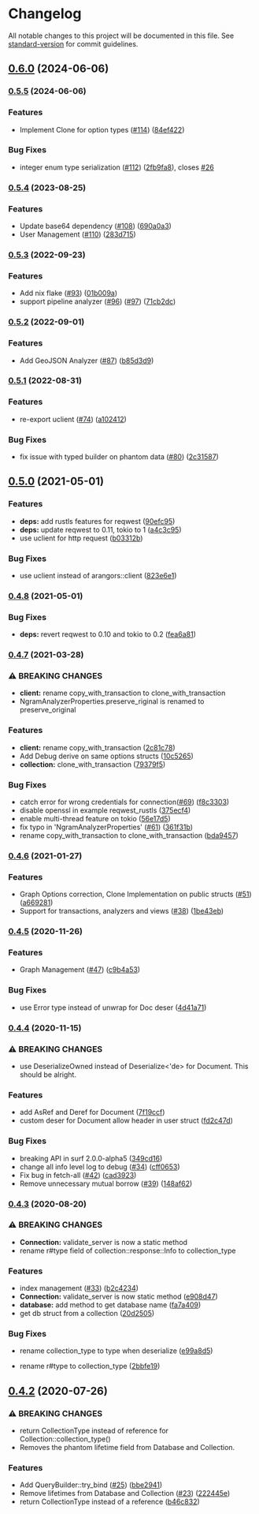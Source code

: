 # Changelog

All notable changes to this project will be documented in this file. See [standard-version](https://github.com/conventional-changelog/standard-version) for commit guidelines.

## [0.6.0](https://github.com/fMeow/arangors/compare/v0.5.5...v0.6.0) (2024-06-06)

### [0.5.5](https://github.com/fMeow/arangors/compare/v0.5.4...v0.5.5) (2024-06-06)


### Features

* Implement Clone for option types ([#114](https://github.com/fMeow/arangors/issues/114)) ([84ef422](https://github.com/fMeow/arangors/commit/84ef422c36ee7d26d0f757290f19a012525969c5))


### Bug Fixes

* integer enum type serialization ([#112](https://github.com/fMeow/arangors/issues/112)) ([2fb9fa8](https://github.com/fMeow/arangors/commit/2fb9fa855a7485194e89f766afc9d644b76fccb9)), closes [#26](https://github.com/fMeow/arangors/issues/26)

### [0.5.4](https://github.com/fMeow/arangors/compare/v0.5.3...v0.5.4) (2023-08-25)


### Features

* Update base64 dependency ([#108](https://github.com/fMeow/arangors/issues/108)) ([690a0a3](https://github.com/fMeow/arangors/commit/690a0a3a4ffc96721e9e5b00bb3af86cc3273b9e))
* User Management ([#110](https://github.com/fMeow/arangors/issues/110)) ([283d715](https://github.com/fMeow/arangors/commit/283d715245cb2640e45ea19b07bd2efe5e9dfa16))

### [0.5.3](https://github.com/fMeow/arangors/compare/v0.5.2...v0.5.3) (2022-09-23)


### Features

* Add nix flake ([#93](https://github.com/fMeow/arangors/issues/93)) ([01b009a](https://github.com/fMeow/arangors/commit/01b009ae646df64af7325f21a145c8c93e237963))
* support pipeline analyzer ([#96](https://github.com/fMeow/arangors/issues/96)) ([#97](https://github.com/fMeow/arangors/issues/97)) ([71cb2dc](https://github.com/fMeow/arangors/commit/71cb2dc62d72f6ed891e94af70439f9ecf22e001))

### [0.5.2](https://github.com/fMeow/arangors/compare/v0.5.1...v0.5.2) (2022-09-01)


### Features

* Add GeoJSON Analyzer ([#87](https://github.com/fMeow/arangors/issues/87)) ([b85d3d9](https://github.com/fMeow/arangors/commit/b85d3d9fe5cd43a615d0c719e2848fad176b9b7b))

### [0.5.1](https://github.com/fMeow/arangors/compare/v0.5.0...v0.5.1) (2022-08-31)


### Features

* re-export uclient ([#74](https://github.com/fMeow/arangors/issues/74)) ([a102412](https://github.com/fMeow/arangors/commit/a1024129df4f8bf6937bcfab1bd1835167245c37))


### Bug Fixes

* fix issue with typed builder on phantom data ([#80](https://github.com/fMeow/arangors/issues/80)) ([2c31587](https://github.com/fMeow/arangors/commit/2c31587dd136a9818097cc8d44002e358bb8529c))

## [0.5.0](https://github.com/fMeow/arangors/compare/v0.4.8...v0.5.0) (2021-05-01)


### Features

* **deps:** add rustls features for reqwest ([90efc95](https://github.com/fMeow/arangors/commit/90efc95e3a73928652504bea85cfd3fa638995a0))
* **deps:** update reqwest to 0.11, tokio to 1 ([a4c3c95](https://github.com/fMeow/arangors/commit/a4c3c950d991055f4c40d7a7960eb2ec0d867eca))
* use uclient for http request ([b03312b](https://github.com/fMeow/arangors/commit/b03312b68ef5899665f67825da1cb5e519d4a7f3))


### Bug Fixes

* use uclient instead of arangors::client ([823e6e1](https://github.com/fMeow/arangors/commit/823e6e1b10797a09ef36a85ca25e7d5c18169ac9))

### [0.4.8](https://github.com/fMeow/arangors/compare/v0.4.7...v0.4.8) (2021-05-01)


### Bug Fixes

* **deps:** revert reqwest to 0.10 and tokio to 0.2 ([fea6a81](https://github.com/fMeow/arangors/commit/fea6a81745cc2b2ddd895e2a0cf01627c0e01c58))

### [0.4.7](https://github.com/fMeow/arangors/compare/v0.4.6...v0.4.7) (2021-03-28)


### ⚠ BREAKING CHANGES

* **client:** rename copy_with_transaction to clone_with_transaction
* NgramAnalyzerProperties.preserve_riginal is renamed to preserve_original

### Features

* **client:** rename copy_with_transaction ([2c81c78](https://github.com/fMeow/arangors/commit/2c81c78f935f605df33792bce2f6455117290686))
* Add Debug derive on same options structs ([10c5265](https://github.com/fMeow/arangors/commit/10c526528c4e9a31ba1879eaf14db6b7c9d35bfb))
* **collection:** clone_with_transaction ([79379f5](https://github.com/fMeow/arangors/commit/79379f5f432366e98469534201d0a0afd9c428ba))


### Bug Fixes

* catch error for wrong credentials for connection([#69](https://github.com/fMeow/arangors/issues/69)) ([f8c3303](https://github.com/fMeow/arangors/commit/f8c3303b8dfed894ab1939ac5eab8a4c3cbf2780))
* disable openssl in example reqwest_rustls ([375ecf4](https://github.com/fMeow/arangors/commit/375ecf48418d648ecbfd855f0acda6d36022f205))
* enable multi-thread feature on tokio ([56e17d5](https://github.com/fMeow/arangors/commit/56e17d52b1f6e46641fefc2cf04c5a4fcaa792b9))
* fix typo in 'NgramAnalyzerProperties' ([#61](https://github.com/fMeow/arangors/issues/61)) ([361f31b](https://github.com/fMeow/arangors/commit/361f31ba9912dda7a82d3832d6709b4e42a6c8a7))
* rename copy_with_transaction to clone_with_transaction ([bda9457](https://github.com/fMeow/arangors/commit/bda9457d156b0e9dd394adcb1633e75c9469f3f2))

### [0.4.6](https://github.com/fMeow/arangors/compare/v0.4.5...v0.4.6) (2021-01-27)


### Features

* Graph Options correction, Clone Implementation on public structs ([#51](https://github.com/fMeow/arangors/issues/51)) ([a669281](https://github.com/fMeow/arangors/commit/a66928112d8c022a7fb5f68aec872db4edcd8f7a))
* Support for transactions, analyzers and views ([#38](https://github.com/fMeow/arangors/issues/38)) ([1be43eb](https://github.com/fMeow/arangors/commit/1be43ebef82a66ff1f203845b279a1ac8907da67))

### [0.4.5](https://github.com/guoli-lyu/arangors/compare/v0.4.4...v0.4.5) (2020-11-26)


### Features

* Graph Management ([#47](https://github.com/guoli-lyu/arangors/issues/47)) ([c9b4a53](https://github.com/guoli-lyu/arangors/commit/c9b4a53f2f88fa8225b7c11d0e044deca798aeb0))


### Bug Fixes

* use Error type instead of unwrap for Doc deser ([4d41a71](https://github.com/guoli-lyu/arangors/commit/4d41a71050ced7747b2485661796f30c4132a37d))

### [0.4.4](https://github.com/guoli-lyu/arangors/compare/v0.4.3...v0.4.4) (2020-11-15)


### ⚠ BREAKING CHANGES

* use DeserializeOwned instead of Deserialize<'de> for Document. This should be alright.

### Features

* add AsRef and Deref for Document ([7f19ccf](https://github.com/guoli-lyu/arangors/commit/7f19ccff9779e77ed860b6a86b5a11a0b9812fa7))
* custom deser for Document allow header in user struct ([fd2c47d](https://github.com/guoli-lyu/arangors/commit/fd2c47d6c8ded83bf58a318854c8083008297aa4))


### Bug Fixes

* breaking API in surf 2.0.0-alpha5 ([349cd16](https://github.com/guoli-lyu/arangors/commit/349cd1679a582796966bae5c9e9e46d4e57f9663))
* change all info level log to debug ([#34](https://github.com/guoli-lyu/arangors/issues/34)) ([cff0653](https://github.com/guoli-lyu/arangors/commit/cff06530e0038010c07e03bff4a2d59b253a3cff))
* Fix bug in fetch-all ([#42](https://github.com/guoli-lyu/arangors/issues/42)) ([cad3923](https://github.com/guoli-lyu/arangors/commit/cad392365b84d86dd7041f220284356f3679a3d2))
* Remove unnecessary mutual borrow ([#39](https://github.com/guoli-lyu/arangors/issues/39)) ([148af62](https://github.com/guoli-lyu/arangors/commit/148af62e2952f5873f35428b065735b5ae41df63))

### [0.4.3](https://github.com/fMeow/arangors/compare/v0.4.2...v0.4.3) (2020-08-20)


### ⚠ BREAKING CHANGES

* **Connection:** validate_server is now a static method
* rename r#type field of
collection::response::Info to collection_type

### Features

* index management ([#33](https://github.com/fMeow/arangors/issues/33)) ([b2c4234](https://github.com/fMeow/arangors/commit/b2c423443e7c8f1db6d4d778515018397f4d3806))
* **Connection:** validate_server is now static method ([e908d47](https://github.com/fMeow/arangors/commit/e908d473605af6a835076892742f722b17d5260c))
* **database:** add method to get database name ([fa7a409](https://github.com/fMeow/arangors/commit/fa7a409ecc2081ac4682e77c1f04cd86a0ff0928))
* get db struct from a collection ([20d2505](https://github.com/fMeow/arangors/commit/20d25053feeea24ec916c5ddf9495a17396ba5a1))


### Bug Fixes

* rename collection_type to type when deserialize ([e99a8d5](https://github.com/fMeow/arangors/commit/e99a8d50df04822136598dfd5824ff09985c1a0d))


* rename r#type to collection_type ([2bbfe19](https://github.com/fMeow/arangors/commit/2bbfe1980130519931a809be6ead0989902cf34d))

## [0.4.2](https://github.com/fMeow/arangors/compare/v0.4.1...v0.4.2) (2020-07-26)


### ⚠ BREAKING CHANGES

* return CollectionType instead of reference
for Collection::collection_type()
* Removes the phantom lifetime field from Database and Collection.

### Features

* Add QueryBuilder::try_bind ([#25](https://github.com/fMeow/arangors/issues/25)) ([bbe2941](https://github.com/fMeow/arangors/commit/bbe2941f0843b0af954c3e6466562134d3a98904))
* Remove lifetimes from Database and Collection ([#23](https://github.com/fMeow/arangors/issues/23)) ([222445e](https://github.com/fMeow/arangors/commit/222445ef4aa893a0b7a3894ab502d203e5331363))
* return CollectionType instead of a reference ([b46c832](https://github.com/fMeow/arangors/commit/b46c83217bda52a4ce8a601ac837acda962f4795))
